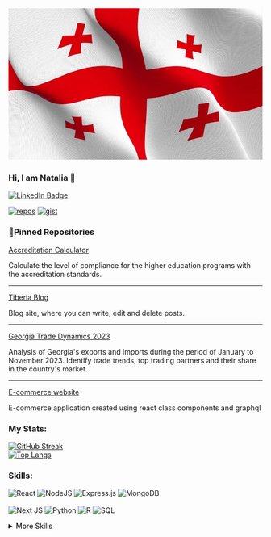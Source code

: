<div align="center">
  <img src="1.webp" width="100%" height="300" />
</div>

### Hi, I am Natalia 👋
[![LinkedIn Badge](https://img.shields.io/badge/Natalia_Bakakuri-informational?style=for-the-badge&logo=linkedin&color=555555)](https://www.linkedin.com/in/nataliabakakuri/)
<br />
<!-- repos, gist icons -->
[![repos](https://img.shields.io/badge/Repos-DE0009?style=for-the-badge&logo=repos&logoColor=white)](https://github.com/theonomiMC?tab=repositories)
[![gist](https://img.shields.io/badge/Gist-DE0009?style=for-the-badge&logo=repos&logoColor=white)](https://gist.github.com/theonomiMC)


### 📌Pinned Repositories
<!-- calculator -->
<a href="https://github.com/theonomiMC/compliance_calculator">
  Accreditation Calculator
<!--   <img align="center" style="margin:1rem 0.5rem" src="https://github-readme-stats.vercel.app/api/pin/?username=theonomiMC&repo=compliance_calculator&title_color=ffffff&text_color=c9cacc&icon_color=4AB197&bg_color=555555" /> -->
</a>

<p>Calculate the level of compliance for the higher education programs with the
accreditation standards.</p>
<hr style="height:1px;" />

<!-- tiberia blog -->
<a href="https://github.com/theonomiMC/tiberia-frontend">
  Tiberia Blog
<!--  <img align="center" style="margin:1rem 0.5rem" src="https://github-readme-stats.vercel.app/api/pin/?username=theonomiMC&repo=tiberia-frontend&title_color=ffffff&text_color=c9cacc&icon_color=4AB197&bg_color=555555" /> -->
</a>
<p>Blog site, where you can write, edit and delete posts.</p>

<!-- countries -->
<hr style="height:1px;"/>
<a href="https://github.com/theonomiMC/countries">
  Georgia Trade Dynamics 2023
</a>
<p> Analysis of Georgia's exports and imports during the period of January to November 2023.
  Identify trade trends, top trading partners and their share in the country's market.</p>

<!-- korean beauty -->
<hr style="height:1px;"/>
<a href="https://github.com/theonomiMC/ecommerce">
E-commerce website
<!--   <img align="center" style="margin:0.5rem" src="https://github-readme-stats.vercel.app/api/pin/?username=theonomiMC&repo=k-beauty-blog&title_color=ffffff&text_color=c9cacc&icon_color=4AB197&bg_color=555555" /> -->
</a>
<p>E-commerce application created using react class components and graphql</p>

### My Stats:
[![GitHub Streak](https://streak-stats.demolab.com/?user=theonomiMC&theme=github-light)](https://git.io/streak-stats)
<br/>
[![Top Langs](https://github-readme-stats.vercel.app/api/top-langs/?username=theonomiMC&layout=compact)](https://github.com/anuraghazra/github-readme-stats)
<!-- <hr /> -->

### Skills:
![React](https://img.shields.io/badge/react-%2320232a.svg?style=for-the-badge&logo=react&logoColor=%2361DAFB)
![NodeJS](https://img.shields.io/badge/node.js-6DA55F?style=for-the-badge&logo=node.js&logoColor=white)
![Express.js](https://img.shields.io/badge/express.js-%23404d59.svg?style=for-the-badge&logo=express&logoColor=%2361DAFB)
![MongoDB](https://img.shields.io/badge/MongoDB-%234ea94b.svg?style=for-the-badge&logo=mongodb&logoColor=white)
<br /><br />
![Next JS](https://img.shields.io/badge/Next-black?style=for-the-badge&logo=next.js&logoColor=white)
![Python](https://img.shields.io/badge/python-3670A0?style=for-the-badge&logo=python&logoColor=ffdd54)
![R](https://img.shields.io/badge/R-276DC3?style=for-the-badge&logo=r&logoColor=white&color=555555)
![SQL](https://img.shields.io/badge/SQL-DE0009?style=for-the-badge&logo=microsoft%20sql%20server&logoColor=white)
<details>
<summary>
  <span style="color: black;">More Skills</span>
</summary>

![](https://img.shields.io/badge/Style-CSS-informational?style=for-the-badge&logo=css3&logoColor=white&color=F0F0F0)
![](https://img.shields.io/badge/Style-Material-informational?style=for-the-badge&logo=Material-CSS&logoColor=white&color=F0F0F0)
![](https://img.shields.io/badge/Style-Sass-informational?style=for-the-badge&logo=Sass&logoColor=white&color=F0F0F0)

</details>
